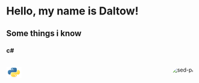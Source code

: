 # Hello, my name is Daltow!
## Some things i know
### c# 
<div style="display: inline_block"><br>
  <img align="center" alt="Rafa-Python" height="30" width="40" src="https://raw.githubusercontent.com/devicons/devicon/master/icons/python/python-original.svg">
  <img align="right" alt="sed-pic" height="150" style="border-radius:50px;" src="https://cdn.discordapp.com/avatars/955058602769526866/32689f4393be478741d9c78c13a2f95e.png?size=1024">
</div>

